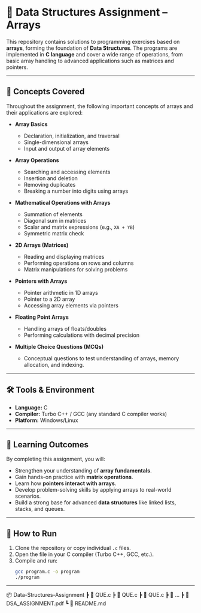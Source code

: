 # 📘 Data Structures Assignment – Arrays

This repository contains solutions to programming exercises based on **arrays**, forming the foundation of **Data Structures**. The programs are implemented in **C language** and cover a wide range of operations, from basic array handling to advanced applications such as matrices and pointers.

---

## 🔑 Concepts Covered

Throughout the assignment, the following important concepts of arrays and their applications are explored:

- **Array Basics**
  - Declaration, initialization, and traversal
  - Single-dimensional arrays
  - Input and output of array elements

- **Array Operations**
  - Searching and accessing elements
  - Insertion and deletion
  - Removing duplicates
  - Breaking a number into digits using arrays

- **Mathematical Operations with Arrays**
  - Summation of elements
  - Diagonal sum in matrices
  - Scalar and matrix expressions (e.g., `XA + YB`)
  - Symmetric matrix check

- **2D Arrays (Matrices)**
  - Reading and displaying matrices
  - Performing operations on rows and columns
  - Matrix manipulations for solving problems

- **Pointers with Arrays**
  - Pointer arithmetic in 1D arrays
  - Pointer to a 2D array
  - Accessing array elements via pointers

- **Floating Point Arrays**
  - Handling arrays of floats/doubles
  - Performing calculations with decimal precision

- **Multiple Choice Questions (MCQs)**
  - Conceptual questions to test understanding of arrays, memory allocation, and indexing.

---

## 🛠️ Tools & Environment
- **Language:** C  
- **Compiler:** Turbo C++ / GCC (any standard C compiler works)  
- **Platform:** Windows/Linux  

---

## 🎯 Learning Outcomes
By completing this assignment, you will:
- Strengthen your understanding of **array fundamentals**.
- Gain hands-on practice with **matrix operations**.
- Learn how **pointers interact with arrays**.
- Develop problem-solving skills by applying arrays to real-world scenarios.
- Build a strong base for advanced **data structures** like linked lists, stacks, and queues.

---

## 🚀 How to Run
1. Clone the repository or copy individual `.c` files.
2. Open the file in your C compiler (Turbo C++, GCC, etc.).
3. Compile and run:
   ```bash
   gcc program.c -o program
   ./program

---

📦 Data-Structures-Assignment
 ┣ 📜 QUE.c
 ┣ 📜 QUE.c
 ┣ 📜 QUE.c
 ┣ 📜 ...
 ┣ 📜 DSA_ASSIGNMENT.pdf
 ┗ 📜 README.md
